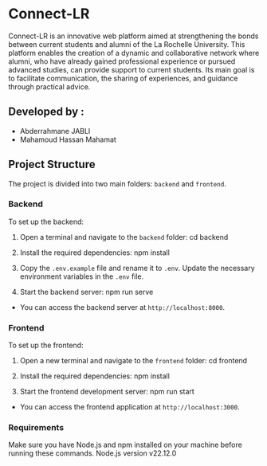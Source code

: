 # Connect-LR

Connect-LR is an innovative web platform aimed at strengthening the bonds between current students and alumni of the La Rochelle University. This platform enables the creation of a dynamic and collaborative network where alumni, who have already gained professional experience or pursued advanced studies, can provide support to current students. Its main goal is to facilitate communication, the sharing of experiences, and guidance through practical advice.

## Developed by :

- Abderrahmane JABLI
- Mahamoud Hassan Mahamat

## Project Structure

The project is divided into two main folders: `backend` and `frontend`.

### Backend

To set up the backend:

1. Open a terminal and navigate to the `backend` folder:
cd backend

2. Install the required dependencies:
npm install

3. Copy the `.env.example` file and rename it to `.env`. Update the necessary environment variables in the `.env` file.

4. Start the backend server:
npm run serve

- You can access the backend server at `http://localhost:8000`.
  
  
### Frontend

To set up the frontend:

1. Open a new terminal and navigate to the `frontend` folder:
cd frontend

2. Install the required dependencies:
npm install

3. Start the frontend development server:
npm run start

- You can access the frontend application at `http://localhost:3000`.


### Requirements 

Make sure you have Node.js and npm installed on your machine before running these commands.
Node.js version v22.12.0
